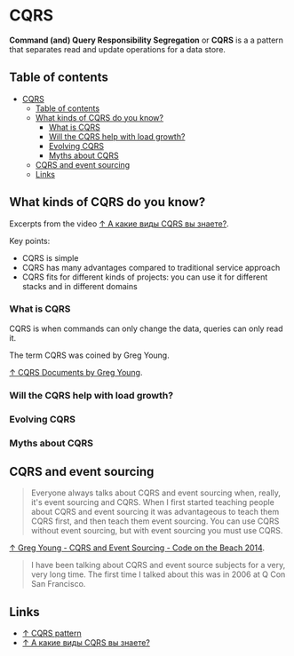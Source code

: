 # CQRS

**Command (and) Query Responsibility Segregation** or **CQRS** is a  a pattern that separates read and update operations for a data store.

## Table of contents

- [CQRS](#cqrs)
  - [Table of contents](#table-of-contents)
  - [What kinds of CQRS do you know?](#what-kinds-of-cqrs-do-you-know)
    - [What is CQRS](#what-is-cqrs)
    - [Will the CQRS help with load growth?](#will-the-cqrs-help-with-load-growth)
    - [Evolving CQRS](#evolving-cqrs)
    - [Myths about CQRS](#myths-about-cqrs)
  - [CQRS and event sourcing](#cqrs-and-event-sourcing)
  - [Links](#links)

## What kinds of CQRS do you know?

Excerpts from the video [↑ А какие виды CQRS вы знаете?](https://www.youtube.com/watch?v=TnS6PwxHcLg).

Key points:

- CQRS is simple
- CQRS has many advantages compared to traditional service approach
- CQRS fits for different kinds of projects: you can use it for different stacks and in different domains

### What is CQRS

CQRS is when commands can only change the data, queries can only read it.

The term CQRS was coined by Greg Young.

[↑ CQRS Documents by Greg Young](https://cqrs.files.wordpress.com/2010/11/cqrs_documents.pdf).

### Will the CQRS help with load growth?

### Evolving CQRS

### Myths about CQRS

## CQRS and event sourcing

> Everyone always talks about CQRS and event sourcing when, really, it's event sourcing and CQRS. When I first started teaching people about CQRS and event sourcing it was advantageous to teach them CQRS first, and then teach them event sourcing. You can use CQRS without event sourcing, but with event sourcing you must use CQRS.

[↑ Greg Young - CQRS and Event Sourcing - Code on the Beach 2014](https://youtu.be/JHGkaShoyNs?t=60).

> I have been talking about CQRS and event source subjects for a very, very long time. The first time I talked about this was in 2006 at Q Con San Francisco.

## Links

- [↑ CQRS pattern](https://learn.microsoft.com/en-us/azure/architecture/patterns/cqrs)
- [↑ А какие виды CQRS вы знаете?](https://www.youtube.com/watch?v=TnS6PwxHcLg)